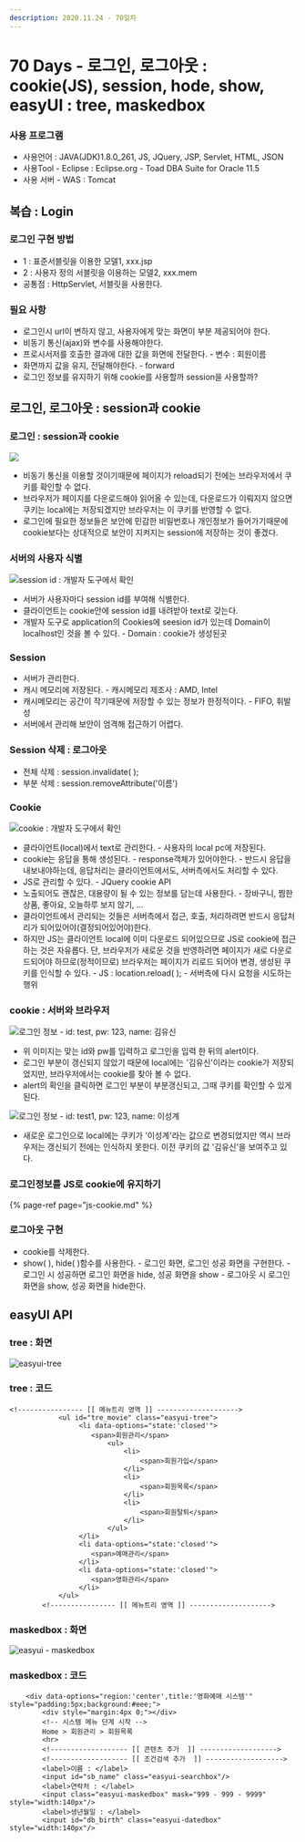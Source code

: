 ```yaml
---
description: 2020.11.24 - 70일차
---
```


# 70 Days - 로그인, 로그아웃 : cookie\(JS\), session, hode, show, easyUI : tree, maskedbox

### 사용 프로그램

* 사용언어 : JAVA\(JDK\)1.8.0\_261, JS, JQuery, JSP, Servlet, HTML, JSON
* 사용Tool  - Eclipse : Eclipse.org - Toad DBA Suite for Oracle 11.5
* 사용 서버 - WAS : Tomcat

## 복습 : Login

### 로그인 구현 방법

* 1 : 표준서블릿을 이용한 모델1, xxx.jsp
* 2 : 사용자 정의 서블릿을 이용하는 모델2, xxx.mem
* 공통점 : HttpServlet, 서블릿을 사용한다.

### 필요 사항

* 로그인시 url이 변하지 않고, 사용자에게 맞는 화면이 부분 제공되어야 한다.
* 비동기 통신\(ajax\)와 변수를 사용해야한다.
* 프로시서저를 호출한 결과에 대한 값을 화면에 전달한다. - 변수 : 회원이름
* 화면까지 값을 유지, 전달해야한다. - forward
* 로그인 정보를 유지하기 위해 cookie를 사용할까 session을 사용할까?

## 로그인, 로그아웃 : session과 cookie

### 로그인 : session과 cookie

![](../../../.gitbook/assets/login-session-cookie.png)

* 비동기 통신을 이용할 것이기때문에 페이지가 reload되기 전에는 브라우저에서 쿠키를 확인할 수 없다.
* 브라우저가 페이지를 다운로드해야 읽어올 수 있는데, 다운로드가 이뤄지지 않으면 쿠키는 local에는 저장되겠지만 브라우저는 이 쿠키를 반영할 수 없다.
* 로그인에 필요한 정보들은 보안에 민감한 비밀번호나 개인정보가 들어가기때문에 cookie보다는 상대적으로 보안이 지켜지는 session에 저장하는 것이 좋겠다.

### 서버의 사용자 식별

![session id : &#xAC1C;&#xBC1C;&#xC790; &#xB3C4;&#xAD6C;&#xC5D0;&#xC11C; &#xD655;&#xC778;](../../../.gitbook/assets/session-id.png)

* 서버가 사용자마다 session id를 부여해 식별한다.
* 클라이언트는 cookie안에 session id를 내려받아 text로 갖는다.
* 개발자 도구로 application의 Cookies에 seesion id가 있는데 Domain이 localhost인 것을 볼 수 있다. - Domain : cookie가 생성된곳

### Session

* 서버가 관리한다.
* 캐시 메모리에 저장된다. - 캐시메모리 제조사 : AMD, Intel
* 캐시메모리는 공간이 작기때문에 저장할 수 있는 정보가 한정적이다. - FIFO, 휘발성 
* 서버에서 관리해 보안이 엄격해 접근하기 어렵다.

### Session 삭제 : 로그아웃

* 전체 삭제 : session.invalidate\( \);
* 부분 삭제 : session.removeAttribute\('이름'\)

### Cookie

![cookie : &#xAC1C;&#xBC1C;&#xC790; &#xB3C4;&#xAD6C;&#xC5D0;&#xC11C; &#xD655;&#xC778;](../../../.gitbook/assets/.png%20%2827%29.png)

* 클라이언트\(local\)에서 text로 관리한다. - 사용자의 local pc에 저장된다.
* cookie는 응답을 통해 생성된다. - response객체가 있어야한다. - 반드시 응답을 내보내야하는데, 응답처리는 클라이언트에서도, 서버측에서도 처리할 수 있다.
* JS로 관리할 수 있다. - JQuery cookie API
* 노출되어도 괜찮은, 대용량이 될 수 있는 정보를 담는데 사용한다. - 장바구니, 찜한상품, 좋아요, 오늘하루 보지 않기, ...
* 클라이언트에서 관리되는 것들은 서버측에서 접근, 호출, 처리하려면 반드시 응답처리가 되어있어야\(결정되어있어야\)한다.
* 하지만 JS는 클라이언트 local에 이미 다운로드 되어있으므로 JS로 cookie에 접근하는 것은 자유롭다. 단, 브라우저가 새로운 것을 반영하려면 페이지가 새로 다운로드되어야 하므로\(정적이므로\) 브라우저는 페이지가 리로드 되어야 변경, 생성된 쿠키를 인식할 수 있다. - JS : location.reload\( \); - 서버측에 다시 요청을 시도하는 행위

### cookie : 서버와 브라우저

![&#xB85C;&#xADF8;&#xC778; &#xC815;&#xBCF4; - id: test, pw: 123, name: &#xAE40;&#xC720;&#xC2E0;](../../../.gitbook/assets/reload-.png)

* 위 이미지는 맞는 id와 pw를 입력하고 로그인을 입력 한 뒤의 alert이다.
* 로그인 부분이 갱신되지 않았기 때문에 local에는 '김유신'이라는 cookie가 저장되었지만, 브라우저에서는 cookie를 찾아 볼 수 없다.
* alert의 확인을 클릭하면 로그인 부분이 부분갱신되고, 그때 쿠키를 확인할 수 있게 된다.

![&#xB85C;&#xADF8;&#xC778; &#xC815;&#xBCF4; - id: test1, pw: 123, name: &#xC774;&#xC131;&#xACC4;](../../../.gitbook/assets/.png%20%2828%29.png)

* 새로운 로그인으로 local에는 쿠키가 '이성계'라는 값으로 변경되었지만 역시 브라우저는 갱신되기 전에는 인식하지 못한다. 이전 쿠키의 값 '김유신'을 보여주고 있다.

### 로그인정보를 JS로 cookie에 유지하기

{% page-ref page="js-cookie.md" %}

### 로그아웃 구현

* cookie를 삭제한다.
* show\( \), hide\( \)함수를 사용한다. - 로그인 화면, 로그인 성공 화면을 구현한다. - 로그인 시 성공하면 로그인 화면을 hide, 성공 화면을 show - 로그아웃 시 로그인 화면을 show, 성공 화면을 hide한다.

## easyUI API

### tree : 화면

![easyui-tree](../../../.gitbook/assets/tree.png)

### tree : 코드

```markup
<!---------------- [[ 메뉴트리 영역 ]] -------------------->
			<ul id="tre_movie" class="easyui-tree">
				 <li data-options="state:'closed'">
                 	<span>회원관리</span>
                 		<ul>
                            <li>
                                <span>회원가입</span>
                            </li>
                            <li>
                                <span>회원목록</span>
                            </li>
                            <li>
                                <span>회원탈퇴</span>
                            </li>
                        </ul>
                 </li>
				 <li data-options="state:'closed'">
                 	<span>예매관리</span>
                 </li>
				 <li data-options="state:'closed'">
                 	<span>영화관리</span>
                 </li>
			</ul>
		<!---------------- [[ 메뉴트리 영역 ]] -------------------->
```

### maskedbox : 화면

![easyui - maskedbox](../../../.gitbook/assets/maskbox.png)

### maskedbox : 코드

```markup
    <div data-options="region:'center',title:'영화예매 시스템'" style="padding:5px;background:#eee;">
    	<div style="margin:4px 0;"></div>
    	<!-- 시스템 메뉴 단계 시작 -->
		Home > 회원관리 > 회원목록
		<hr>
		<!------------------- [[ 콘텐츠 추가  ]] ------------------->
		<!------------------- [[ 조건검색 추가  ]] ------------------->
		<label>이름 : </label>
		<input id="sb_name" class="easyui-searchbox"/>
		<label>연락처 : </label>
		<input class="easyui-maskedbox" mask="999 - 999 - 9999" style="width:140px"/>
		<label>생년월일 : </label>
		<input id="db_birth" class="easyui-datedbox" style="width:140px"/>	
```

### 

### 

